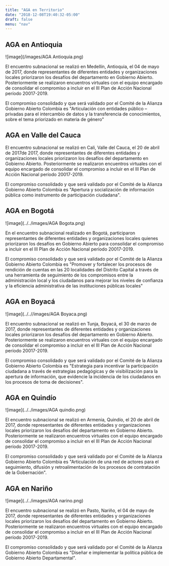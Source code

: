 ```yaml
---
title: "AGA en Territorio"
date: "2018-12-08T19:40:32-05:00"
draft: false
menu: "nav"
---
```


## AGA en Antioquia

![image](/images/AGA Antioquia.png)

El encuentro subnacional se realizó en Medellín, Antioquia, el 04 de mayo de 2017, donde representantes de diferentes entidades y organizaciones locales priorizaron los desafíos del departamento en Gobierno Abierto. Posteriormente se realizaron encuentros virtuales con el equipo encargado de consolidar el compromiso a incluir en el III Plan de Acción Nacional período 20017-2019.

El compromiso consolidado y que será validado por el Comité de la Alianza Gobierno Abierto Colombia es "Articulación con entidades público – privadas para el intercambio de datos y la transferencia de conocimientos, sobre el tema priorizado en materia de género"

## AGA en Valle del Cauca

El encuentro subnacional se realizó en Cali, Valle del Cauca, el 20 de abril de 2017de 2017, donde representantes de diferentes entidades y organizaciones locales priorizaron los desafíos del departamento en Gobierno Abierto. Posteriormente se realizaron encuentros virtuales con el equipo encargado de consolidar el compromiso a incluir en el III Plan de Acción Nacional período 20017-2019.

El compromiso consolidado y que será validado por el Comité de la Alianza Gobierno Abierto Colombia es "Apertura y socialización de información pública como instrumento de participación ciudadana".

## AGA en Bogotá

![image](../../images/AGA Bogota.png)

En el encuentro subnacional realizado en Bogotá, participaron representantes de diferentes entidades y organizaciones locales quienes priorizaron los desafíos en Gobierno Abierto para consolidar el compromiso a incluir en el III Plan de Acción Nacional período 20017-2019.

El compromiso consolidado y que será validado por el Comité de la Alianza Gobierno Abierto Colombia es "Promover y fortalecer los procesos de rendición de cuentas en las 20 localidades del Distrito Capital a través de una herramienta de seguimiento de los compromisos entre la administración local y los ciudadanos para mejorar los niveles de confianza y la eficiencia administrativa de las instituciones públicas locales"

## AGA en Boyacá

![image](../..//images/AGA Boyaca.png)

El encuentro subnacional se realizó en Tunja, Boyacá, el 30 de marzo de 2017, donde representantes de diferentes entidades y organizaciones locales priorizaron los desafíos del departamento en Gobierno Abierto. Posteriormente se realizaron encuentros virtuales con el equipo encargado de consolidar el compromiso a incluir en el III Plan de Acción Nacional período 20017-2019.

El compromiso consolidado y que será validado por el Comité de la Alianza Gobierno Abierto Colombia es "Estrategia para incentivar la participación ciudadana a través de estrategias pedagógicas y de visibilización para la apertura de información, que evidencie la incidencia de los ciudadanos en los procesos de toma de decisiones".

## AGA en Quindío

![image](../../images/AGA quindio.png)

El encuentro subnacional se realizó en Armenia, Quindío, el 20 de abril de 2017, donde representantes de diferentes entidades y organizaciones locales priorizaron los desafíos del departamento en Gobierno Abierto. Posteriormente se realizaron encuentros virtuales con el equipo encargado de consolidar el compromiso a incluir en el III Plan de Acción Nacional período 20017-2019.

El compromiso consolidado y que será validado por el Comité de la Alianza Gobierno Abierto Colombia es "Articulación de una red de actores para el seguimiento, difusión y retroalimentación de los procesos de contratación de la Gobernación".

## AGA en Nariño

![image](../../images/AGA narino.png)

El encuentro subnacional se realizó en Pasto, Nariño, el 04 de mayo de 2017, donde representantes de diferentes entidades y organizaciones locales priorizaron los desafíos del departamento en Gobierno Abierto. Posteriormente se realizaron encuentros virtuales con el equipo encargado de consolidar el compromiso a incluir en el III Plan de Acción Nacional período 20017-2019.

El compromiso consolidado y que será validado por el Comité de la Alianza Gobierno Abierto Colombia es "Diseñar e implementar la política pública de Gobierno Abierto Departamental".

